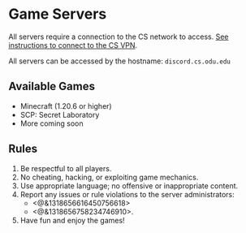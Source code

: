 # Game Servers
All servers require a connection to the CS network to access. [See instructions to connect to the CS VPN](https://systems.cs.odu.edu/network/vpn/).

All servers can be accessed by the hostname: `discord.cs.odu.edu`
## Available Games
* Minecraft (1.20.6 or higher)
* SCP: Secret Laboratory
* More coming soon
## Rules
1. Be respectful to all players.
2. No cheating, hacking, or exploiting game mechanics.
3. Use appropriate language; no offensive or inappropriate content.
4. Report any issues or rule violations to the server administrators:
    * <@&1318656616450756618>
    * <@&1318656758234746910>.
5. Have fun and enjoy the games!
